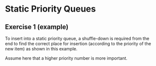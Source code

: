 # Static Priority Queues
## Exercise 1 (example)
  
To insert into a static priority queue, a shuffle-down is required from the end to find the correct place for insertion (according to the priority of the new item) as shown in this example.

Assume here that a higher priority number is more important.

